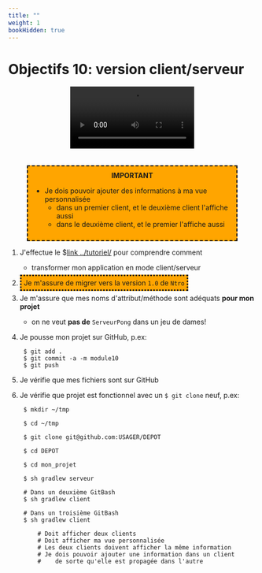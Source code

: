 ```yaml
---
title: ""
weight: 1
bookHidden: true
---
```



# Objectifs 10: version client/serveur

<center>
<video width="50%" src="presentation.mp4" type="video/mp4" controls>
</center>

<br>
<br>


<center>
<div style="background-color:orange;width:80%;border:2px dashed black;padding:10px">
<strong>IMPORTANT</strong>
<div style="text-align:left">
<ul>
<li>Je dois pouvoir ajouter des informations à ma vue personnalisée
<ul>
    <li>dans un premier client, et le deuxième client l'affiche aussi
    <li>dans le deuxième client, et le premier l'affiche aussi
</ul>
</ul>

</div>
</center>

1. J'effectue le $[link ../tutoriel/](tutoriel) pour comprendre comment

    * transformer mon application en mode client/serveur

1. <span style="padding:5px;background-color:orange;border-style:dotted">Je m'assure de migrer vers la version `1.0` de `Ntro`</span>

1. Je m'assure que mes noms d'attribut/méthode sont adéquats **pour mon projet**
    * on ne veut **pas de** `ServeurPong` dans un jeu de dames!

1. Je pousse mon projet sur GitHub, p.ex:

        $ git add .
        $ git commit -a -m module10
        $ git push 

1. Je vérifie que mes fichiers sont sur GitHub

1. Je vérifie que projet est fonctionnel avec un `$ git clone` neuf, p.ex:

        $ mkdir ~/tmp

        $ cd ~/tmp

        $ git clone git@github.com:USAGER/DEPOT

        $ cd DEPOT

        $ cd mon_projet

        $ sh gradlew serveur

        # Dans un deuxième GitBash
        $ sh gradlew client

        # Dans un troisième GitBash
        $ sh gradlew client

            # Doit afficher deux clients 
            # Doit afficher ma vue personnalisée
            # Les deux clients doivent afficher la même information
            # Je dois pouvoir ajouter une information dans un client 
            #    de sorte qu'elle est propagée dans l'autre
              
                
